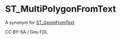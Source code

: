 
# ST_MultiPolygonFromText

A synonym for [ST_GeomFromText](st_geomfromtext.md).


CC BY-SA / Gnu FDL

